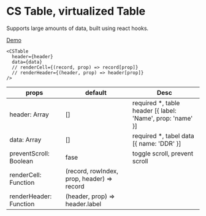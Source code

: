 # CS Table, virtualized Table

Supports large amounts of data, built using react hooks.

[Demo](./src/table/demo/demo1.js)

```
<CSTable
  header={header}
  data={data}
  // renderCell={(record, prop) => record[prop]}
  // renderHeader={(header, prop) => header[prop]}
/>
```
props | default | Desc
---|---|---|
header: Array | [] | required *, table header [{ label: 'Name', prop: 'name' }]
data: Array | [] | required *, tabel data [{ name: 'DDR' }]
preventScroll: Boolean | fase | toggle scroll, prevent scroll
renderCell: Function | (record, rowIndex, prop, header) => record | 
renderHeader: Function | (header, prop) => header.label | 